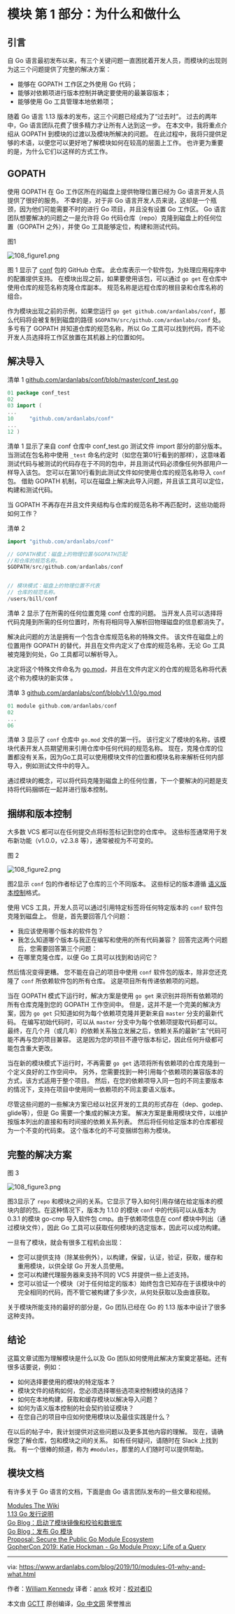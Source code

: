 # 模块 第 1 部分：为什么和做什么


## 引言

自 Go 语言最初发布以来，有三个关键问题一直困扰着开发人员，而模块的出现则为这三个问题提供了完整的解决方案：

* 能够在 GOPATH 工作区之外使用 Go 代码；
* 能够对依赖项进行版本控制并确定要使用的最兼容版本；
* 能够使用 Go 工具管理本地依赖项；

随着 Go 语言 1.13 版本的发布，这三个问题已经成为了“过去时”。 过去的两年中，Go 语言团队花费了很多精力才让所有人达到这一步。 在本文中，我将重点介绍从 GOPATH 到模块的过渡以及模块所解决的问题。 在此过程中，我将只提供足够的术语，以便您可以更好地了解模块如何在较高的层面上工作。 也许更为重要的是，为什么它们以这样的方式工作。


## GOPATH

使用 GOPATH 在 Go 工作区所在的磁盘上提供物理位置已经为 Go 语言开发人员提供了很好的服务。 不幸的是，对于非 Go 语言开发人员来说，这却是一个瓶颈，因为他们可能需要不时的进行 Go 项目，并且没有设置 Go 工作区。 Go 语言团队想要解决的问题之一是允许将 Go 代码仓库（repo）克隆到磁盘上的任何位置（GOPATH 之外），并使 Go 工具能够定位，构建和测试代码。

图1

![108_figure1.png](https://www.ardanlabs.com/images/goinggo/108_figure1.png)

图 1 显示了 [conf](https://github.com/ardanlabs/conf) 包的 GitHub 仓库。 此仓库表示一个软件包，为处理应用程序中的配置提供支持。 在模块出现之前，如果要使用该包，可以通过 `go get` 在仓库中使用仓库的规范名称克隆仓库副本。 规范名称是远程仓库的根目录和仓库名称的组合。

作为模块出现之前的示例，如果您运行 `go get github.com/ardanlabs/conf`，那么代码将会被复制到磁盘的路径 `$GOPATH/src/github.com/ardanlabs/conf` 处。 多亏有了 GOPATH 并知道仓库的规范名称，所以 Go 工具可以找到代码，而不论开发人员选择将工作区放置在其机器上的位置如何。


## 解决导入

清单 1 
[github.com/ardanlabs/conf/blob/master/conf_test.go](https://www.ardanlabs.com/blog/2019/10/github.com/ardanlabs/conf/blob/master/conf_test.go)

```go
01 package conf_test
02
03 import (
...
10     "github.com/ardanlabs/conf"
...
12 )
```

清单 1 显示了来自 conf 仓库中 conf_test.go 测试文件 import 部分的部分版本。 当测试在包名称中使用 `_test` 命名约定时（如您在第01行看到的那样），这意味着测试代码与被测试的代码存在于不同的包中，并且测试代码必须像任何外部用户一样导入该包。 您可以在第10行看到此测试文件如何使用仓库的规范名称导入 `conf` 包。 借助 GOPATH 机制，可以在磁盘上解决此导入问题，并且该工具可以定位，构建和测试代码。

当 GOPATH 不再存在并且文件夹结构与仓库的规范名称不再匹配时，这些功能将如何工作？

清单 2
```go
import "github.com/ardanlabs/conf"

// GOPATH模式：磁盘上的物理位置与GOPATH匹配
//和仓库的规范名称。
$GOPATH/src/github.com/ardanlabs/conf


// 模块模式：磁盘上的物理位置不代表
// 仓库的规范名称。
/users/bill/conf
```

清单 2 显示了在所需的任何位置克隆 conf 仓库的问题。 当开发人员可以选择将代码克隆到所需的任何位置时，所有将相同导入解析回物理磁盘的信息都消失了。

解决此问题的方法是拥有一个包含仓库规范名称的特殊文件。 该文件在磁盘上的位置用作 GOPATH 的替代，并且在文件内定义了仓库的规范名称，无论 Go 工具被克隆到何处，Go 工具都可以解析导入。

决定将这个特殊文件命名为 [go.mod](https://golang.org/cmd/go/#hdr-The_go_mod_file)，并且在文件内定义的仓库的规范名称将代表这个称为模块的新实体 。

清单 3
[github.com/ardanlabs/conf/blob/v1.1.0/go.mod](https://www.ardanlabs.com/blog/2019/10/github.com/ardanlabs/conf/blob/v1.1.0/go.mod)

```go
01 module github.com/ardanlabs/conf
02
...
06
```

清单 3 显示了 `conf` 仓库中 `go.mod` 文件的第一行。 该行定义了模块的名称，该模块代表开发人员期望用来引用仓库中任何代码的规范名称。 现在，克隆仓库的位置都没有关系，因为Go工具可以使用模块文件的位置和模块名称来解析任何内部导入，例如测试文件中的导入。

通过模块的概念，可以将代码克隆到磁盘上的任何位置，下一个要解决的问题是支持将代码捆绑在一起并进行版本控制。


## 捆绑和版本控制

大多数 VCS 都可以在任何提交点将标签标记到您的仓库中。 这些标签通常用于发布新功能（v1.0.0，v2.3.8 等），通常被视为不可变的。

图 2

![108_figure2.png](https://www.ardanlabs.com/images/goinggo/108_figure2.png)

图2显示 `conf` 包的作者标记了仓库的三个不同版本。 这些标记的版本遵循 [语义版本控制](https://semver.org/)格式。

使用 VCS 工具，开发人员可以通过引用特定标签将任何特定版本的 `conf` 软件包克隆到磁盘上。 但是，首先要回答几个问题：

* 我应该使用哪个版本的软件包？
* 我怎么知道哪个版本与我正在编写和使用的所有代码兼容？
回答完这两个问题后，您需要回答第三个问题：
* 在哪里克隆仓库，以便 Go 工具可以找到和访问它？

然后情况变得更糟。 您不能在自己的项目中使用 `conf` 软件包的版本，除非您还克隆了 `conf` 所依赖软件包的所有仓库。 这是项目所有传递依赖项的问题。

当在 GOPATH 模式下运行时，解决方案是使用 `go get` 来识别并将所有依赖项的所有仓库克隆到您的 GOPATH 工作空间中。 但是，这并不是一个完美的解决方案，因为 `go get` 只知道如何为每个依赖项克隆并更新来自 `master` 分支的最新代码。 在编写初始代码时，可以从 `master` 分支中为每个依赖项提取代码都可以。 最终，在几个月（或几年）的依赖关系独立发展之后，依赖关系的最新“主”代码可能不再与您的项目兼容。 这是因为您的项目不遵守版本标记，因此任何升级都可能包含重大更改。

当在新的模块模式下运行时，不再需要 `go get` 选项将所有依赖项的仓库克隆到一个定义良好的工作空间中。 另外，您需要找到一种引用每个依赖项的兼容版本的方式，该方式适用于整个项目。 然后，在您的依赖项导入同一包的不同主要版本的情况下，支持在项目中使用同一依赖项的不同主要语义版本。

尽管这些问题的一些解决方案已经以社区开发的工具的形式存在（dep、godep、glide等），但是 Go 需要一个集成的解决方案。 解决方案是重用模块文件，以维护按版本列出的直接和有时间接的依赖关系列表。 然后将任何给定版本的仓库都视为一个不变的代码束。 这个版本化的不可变捆绑包称为模块。


## 完整的解决方案

图 3

![108_figure3.png](https://www.ardanlabs.com/images/goinggo/108_figure3.png)

图3显示了 `repo` 和模块之间的关系。它显示了导入如何引用存储在给定版本的模块内部的包。在这种情况下，版本为 1.1.0 的模块 `conf` 中的代码可以从版本为 0.3.1 的模块 go-cmp 导入软件包 cmp。由于依赖项信息在 conf 模块中列出（通过模块文件），因此 Go 工具可以获取任何模块的选定版本，因此可以成功构建。

一旦有了模块，就会有很多工程机会出现：

* 您可以提供支持（除某些例外），以构建，保留，认证，验证，获取，缓存和重用模块，以供全球 Go 开发人员使用。
* 您可以构建代理服务器来支持不同的 VCS 并提供一些上述支持。
* 您可以验证一个模块（对于任何给定的版本）始终包含已知存在于该模块中的完全相同的代码，而不管它被构建了多少次，从何处获取以及由谁获取。

关于模块所能支持的最好的部分是，Go 团队已经在 Go 的 1.13 版本中设计了很多这种支持。


## 结论

这篇文章试图为理解模块是什么以及 Go 团队如何使用此解决方案奠定基础。还有很多话要说，例如：

* 如何选择要使用的模块的特定版本？
* 模块文件的结构如何，您必须选择哪些选项来控制模块的选择？
* 如何在本地构建，获取和缓存模块以解决导入问题？
* 如何为语义版本控制的社会契约验证模块？
* 在您自己的项目中应如何使用模块以及最佳实践是什么？

在以后的帖子中，我计划提供对这些问题以及更多其他内容的理解。 现在，请确保您了解仓库，包和模块之间的关系。 如有任何疑问，请随时在 Slack 上找到我。 有一个很棒的频道，称为 `#modules`，那里的人们随时可以提供帮助。


## 模块文档
有许多关于 Go 语言的文档，下面是由 Go 语言团队发布的一些文章和视频。

[Modules The Wiki](https://github.com/golang/go/wiki/Modules)  
[1.13 Go 发行说明](https://golang.org/doc/go1.13#modules)  
[Go Blog：启动了模块镜像和校验和数据库](https://blog.golang.org/module-mirror-launch)  
[Go Blog：发布 Go 模块](https://blog.golang.org/publishing-go-modules)  
[Proposal: Secure the Public Go Module Ecosystem](https://go.googlesource.com/proposal/+/master/design/25530-sumdb.md)  
[GopherCon 2019: Katie Hockman - Go Module Proxy: Life of a Query](https://www.youtube.com/watch?v=KqTySYYhPUE)  


---

via: https://www.ardanlabs.com/blog/2019/10/modules-01-why-and-what.html

作者：[William Kennedy](https://www.ardanlabs.com/)
译者：[anxk](https://github.com/anxk)
校对：[校对者ID](https://github.com/校对者ID)

本文由 [GCTT](https://github.com/studygolang/GCTT) 原创编译，[Go 中文网](https://studygolang.com/) 荣誉推出
